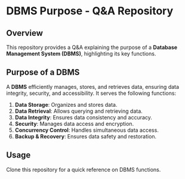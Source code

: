 # DBMS Purpose - Q&A Repository

## Overview
This repository provides a Q&A explaining the purpose of a **Database Management System (DBMS)**, highlighting its key functions.

## Purpose of a DBMS
A **DBMS** efficiently manages, stores, and retrieves data, ensuring data integrity, security, and accessibility. It serves the following functions:

1. **Data Storage**: Organizes and stores data.
2. **Data Retrieval**: Allows querying and retrieving data.
3. **Data Integrity**: Ensures data consistency and accuracy.
4. **Security**: Manages data access and encryption.
5. **Concurrency Control**: Handles simultaneous data access.
6. **Backup & Recovery**: Ensures data safety and restoration.

## Usage
Clone this repository for a quick reference on DBMS functions.
